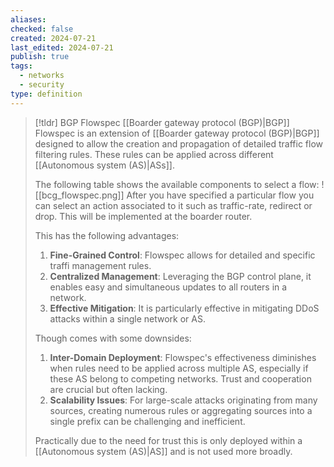```yaml
---
aliases: 
checked: false
created: 2024-07-21
last_edited: 2024-07-21
publish: true
tags:
  - networks
  - security
type: definition
---
```

>[!tldr] BGP Flowspec
>[[Boarder gateway protocol (BGP)|BGP]] Flowspec is an extension of [[Boarder gateway protocol (BGP)|BGP]] designed to allow the creation and propagation of detailed traffic flow filtering rules. These rules can be applied across different [[Autonomous system (AS)|ASs]].
>
>The following table shows the available components to select a flow:
>![[bcg_flowspec.png]]
>After you have specified a particular flow you can select an action associated to it such as traffic-rate, redirect or drop. This will be implemented at the boarder router.
>
>This has the following advantages:
>1. **Fine-Grained Control**: Flowspec allows for detailed and specific traffi management rules.
>2. **Centralized Management**: Leveraging the BGP control plane, it enables easy and simultaneous updates to all routers in a network.
>3. **Effective Mitigation**: It is particularly effective in mitigating DDoS attacks within a single network or AS.
>
> Though comes with some downsides:
>1. **Inter-Domain Deployment**: Flowspec's effectiveness diminishes when rules need to be applied across multiple AS, especially if these AS belong to competing networks. Trust and cooperation are crucial but often lacking.
>2. **Scalability Issues**: For large-scale attacks originating from many sources, creating numerous rules or aggregating sources into a single prefix can be challenging and inefficient.
>
>Practically due to the need for trust this is only deployed within a [[Autonomous system (AS)|AS]] and is not used more broadly.

